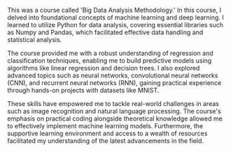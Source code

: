 This was a course called 'Big Data Analysis Methodology.' 
In this course, I delved into foundational concepts of machine learning and deep learning. 
I learned to utilize Python for data analysis, covering essential libraries such as Numpy and Pandas, which facilitated effective data handling and statistical analysis.

The course provided me with a robust understanding of regression and classification techniques, enabling me to build predictive models using algorithms like linear regression and decision trees. 
I also explored advanced topics such as neural networks, convolutional neural networks (CNN), and recurrent neural networks (RNN), gaining practical experience through hands-on projects with datasets like MNIST.

These skills have empowered me to tackle real-world challenges in areas such as image recognition and natural language processing. 
The course's emphasis on practical coding alongside theoretical knowledge allowed me to effectively implement machine learning models. 
Furthermore, the supportive learning environment and access to a wealth of resources facilitated my understanding of the latest advancements in the field.
